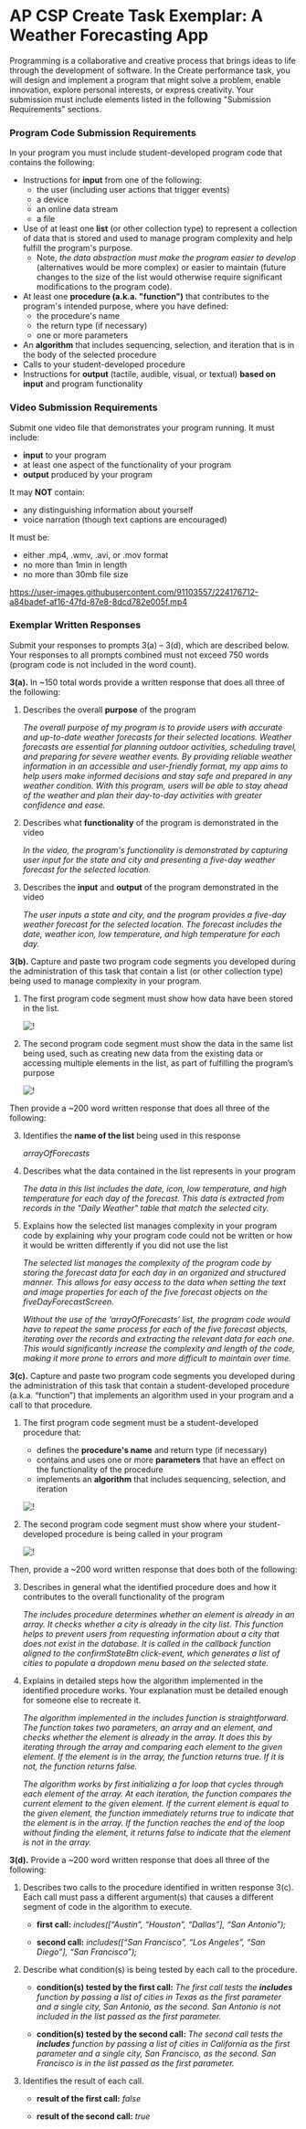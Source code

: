 # AP CSP Create Task Exemplar: A Weather Forecasting App

Programming is a collaborative and creative process that brings ideas to life through the development of software. In the Create performance task, you will design and implement a program that might solve a problem, enable innovation, explore personal interests, or express creativity. Your submission must include elements listed in the following "Submission Requirements" sections.

### Program Code Submission Requirements

In your program you must include student-developed program code that contains the following:

- Instructions for **input** from one of the following:
  - the user (including user actions that trigger events)
  - a device
  - an online data stream
  - a file
- Use of at least one **list** (or other collection type) to represent a collection of data that is stored and used to manage program complexity and help fulfill the program's purpose.
  - Note, _the data abstraction must make the program easier to develop_ (alternatives would be more complex) or easier to maintain (future changes to the size of the list would otherwise require significant modifications to the program code).
- At least one **procedure (a.k.a. "function")** that contributes to the program's intended purpose, where you have defined:
  - the procedure's name
  - the return type (if necessary)
  - one or more parameters
- An **algorithm** that includes sequencing, selection, and iteration that is in the body of the selected procedure
- Calls to your student-developed procedure
- Instructions for **output** (tactile, audible, visual, or textual) **based on input** and program functionality

### Video Submission Requirements

Submit one video file that demonstrates your program running. It must include:

- **input** to your program
- at least one aspect of the functionality of your program
- **output** produced by your program

It may **NOT** contain:

- any distinguishing information about yourself
- voice narration (though text captions are encouraged)

It must be:

- either .mp4, .wmv, .avi, or .mov format
- no more than 1min in length
- no more than 30mb file size

https://user-images.githubusercontent.com/91103557/224176712-a84badef-af16-47fd-87e8-8dcd782e005f.mp4

### Exemplar Written Responses

Submit your responses to prompts 3(a) – 3(d), which are described below. Your responses to all prompts combined must not exceed 750 words (program code is not included in the word count).

**3(a).** In ~150 total words provide a written response that does all three of the following:

1. Describes the overall **purpose** of the program

   _The overall purpose of my program is to provide users with accurate and up-to-date weather forecasts for their selected locations. Weather forecasts are essential for planning outdoor activities, scheduling travel, and preparing for severe weather events. By providing reliable weather information in an accessible and user-friendly format, my app aims to help users make informed decisions and stay safe and prepared in any weather condition. With this program, users will be able to stay ahead of the weather and plan their day-to-day activities with greater confidence and ease._

2. Describes what **functionality** of the program is demonstrated in the video

   _In the video, the program's functionality is demonstrated by capturing user input for the state and city and presenting a five-day weather forecast for the selected location._

3. Describes the **input** and **output** of the program demonstrated in the video

   _The user inputs a state and city, and the program provides a five-day weather forecast for the selected location. The forecast includes the date, weather icon, low temperature, and high temperature for each day._

**3(b).** Capture and paste two program code segments you developed during the administration of this task that contain a list (or other collection type) being used to manage complexity in your program.

1. The first program code segment must show how data have been stored in the list.

   ![!](./images/ap-csp-weather-app-3b-1-screenshot.png)

2. The second program code segment must show the data in the same list being used, such as creating new data from the existing data or accessing multiple elements in the list, as part of fulfilling the program’s purpose

   ![!](./images/ap-csp-weather-app-3b-2-screenshot.png)

Then provide a ~200 word written response that does all three of the following:

3. Identifies the **name of the list** being used in this response

   _arrayOfForecasts_

4. Describes what the data contained in the list represents in your program

   _The data in this list includes the date, icon, low temperature, and high temperature for each day of the forecast. This data is extracted from records in the "Daily Weather" table that match the selected city._

5. Explains how the selected list manages complexity in your program code by explaining why your program code could not be written or how it would be written differently if you did not use the list

   _The selected list manages the complexity of the program code by storing the forecast data for each day in an organized and structured manner. This allows for easy access to the data when setting the text and image properties for each of the five forecast objects on the fiveDayForecastScreen._

   _Without the use of the ‘arrayOfForecasts’ list, the program code would have to repeat the same process for each of the five forecast objects, iterating over the records and extracting the relevant data for each one. This would significantly increase the complexity and length of the code, making it more prone to errors and more difficult to maintain over time._

**3(c).** Capture and paste two program code segments you developed during the administration of this task that contain a student-developed procedure (a.k.a. “function”) that implements an algorithm used in your program and a call to that procedure.

1. The first program code segment must be a student-developed procedure that:

   - defines the **procedure's name** and return type (if necessary)
   - contains and uses one or more **parameters** that have an effect on the functionality of the procedure
   - implements an **algorithm** that includes sequencing, selection, and iteration

   ![!](./images/ap-csp-weather-app-3c-1-screenshot.png)

2. The second program code segment must show where your student-developed procedure is being called in your program

   ![!](./images/ap-csp-weather-app-3c-2-screenshot.png)

Then, provide a ~200 word written response that does both of the following:

3. Describes in general what the identified procedure does and how it contributes to the overall functionality of the program

   _The includes procedure determines whether an element is already in an array. It checks whether a city is already in the city list. This function helps to prevent users from requesting information about a city that does not exist in the database. It is called in the callback function aligned to the confirmStateBtn click-event, which generates a list of cities to populate a dropdown menu based on the selected state._

4. Explains in detailed steps how the algorithm implemented in the identified procedure works. Your explanation must be detailed enough for someone else to recreate it.

   _The algorithm implemented in the includes function is straightforward. The function takes two parameters, an array and an element, and checks whether the element is already in the array. It does this by iterating through the array and comparing each element to the given element. If the element is in the array, the function returns true. If it is not, the function returns false._

   _The algorithm works by first initializing a for loop that cycles through each element of the array. At each iteration, the function compares the current element to the given element. If the current element is equal to the given element, the function immediately returns true to indicate that the element is in the array. If the function reaches the end of the loop without finding the element, it returns false to indicate that the element is not in the array._

**3(d).** Provide a ~200 word written response that does all three of the following:

1. Describes two calls to the procedure identified in written response 3(c). Each call must pass a different argument(s) that causes a different segment of code in the algorithm to execute.

   - **first call:** _includes([“Austin”, “Houston”, “Dallas”], “San Antonio”);_

   - **second call:** _includes([“San Francisco”, “Los Angeles”, “San Diego”], “San Francisco”);_

2. Describe what condition(s) is being tested by each call to the procedure.

   - **condition(s) tested by the first call:** _The first call tests the **includes** function by passing a list of cities in Texas as the first parameter and a single city, San Antonio, as the second. San Antonio is not included in the list passed as the first parameter._

   - **condition(s) tested by the second call:** _The second call tests the **includes** function by passing a list of cities in California as the first parameter and a single city, San Francisco, as the second. San Francisco is in the list passed as the first parameter._

3. Identifies the result of each call.

   - **result of the first call:** _false_

   - **result of the second call:** _true_
